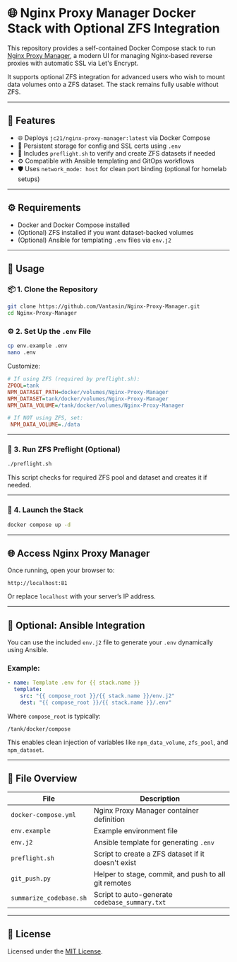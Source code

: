 # 🌐 Nginx Proxy Manager Docker Stack with Optional ZFS Integration

This repository provides a self-contained Docker Compose stack to run [Nginx Proxy Manager](https://nginxproxymanager.com/), a modern UI for managing Nginx-based reverse proxies with automatic SSL via Let's Encrypt.

It supports optional ZFS integration for advanced users who wish to mount data volumes onto a ZFS dataset. The stack remains fully usable without ZFS.

---

## 📁 Features

- 🌐 Deploys `jc21/nginx-proxy-manager:latest` via Docker Compose  
- 🔐 Persistent storage for config and SSL certs using `.env`  
- 📜 Includes `preflight.sh` to verify and create ZFS datasets if needed  
- ⚙️ Compatible with Ansible templating and GitOps workflows  
- 🛡️ Uses `network_mode: host` for clean port binding (optional for homelab setups)

---

## ⚙️ Requirements

- Docker and Docker Compose installed
- (Optional) ZFS installed if you want dataset-backed volumes
- (Optional) Ansible for templating `.env` files via `env.j2`

---

## 🚀 Usage

### 📦 1. Clone the Repository

```bash
git clone https://github.com/Vantasin/Nginx-Proxy-Manager.git
cd Nginx-Proxy-Manager
```

### ⚙️ 2. Set Up the `.env` File

```bash
cp env.example .env
nano .env
```

Customize:

```ini
# If using ZFS (required by preflight.sh):
ZPOOL=tank
NPM_DATASET_PATH=docker/volumes/Nginx-Proxy-Manager
NPM_DATASET=tank/docker/volumes/Nginx-Proxy-Manager
NPM_DATA_VOLUME=/tank/docker/volumes/Nginx-Proxy-Manager

# If NOT using ZFS, set:
 NPM_DATA_VOLUME=./data
```

---

### 🧪 3. Run ZFS Preflight (Optional)

```bash
./preflight.sh
```

This script checks for required ZFS pool and dataset and creates it if needed.

---

### 🐳 4. Launch the Stack

```bash
docker compose up -d
```

---

## 🌐 Access Nginx Proxy Manager

Once running, open your browser to:

```
http://localhost:81
```

Or replace `localhost` with your server’s IP address.

---

## 🤖 Optional: Ansible Integration

You can use the included `env.j2` file to generate your `.env` dynamically using Ansible.

### Example:

```yaml
- name: Template .env for {{ stack.name }}
  template:
    src: "{{ compose_root }}/{{ stack.name }}/env.j2"
    dest: "{{ compose_root }}/{{ stack.name }}/.env"
```

Where `compose_root` is typically:

```
/tank/docker/compose
```

This enables clean injection of variables like `npm_data_volume`, `zfs_pool`, and `npm_dataset`.

---

## 📄 File Overview

| File                   | Description                                               |
|------------------------|-----------------------------------------------------------|
| `docker-compose.yml`   | Nginx Proxy Manager container definition                  |
| `env.example`          | Example environment file                                  |
| `env.j2`               | Ansible template for generating `.env`                    |
| `preflight.sh`         | Script to create a ZFS dataset if it doesn't exist        |
| `git_push.py`          | Helper to stage, commit, and push to all git remotes      |
| `summarize_codebase.sh`| Script to auto-generate `codebase_summary.txt`           |

---

## 📝 License

Licensed under the [MIT License](LICENSE).
